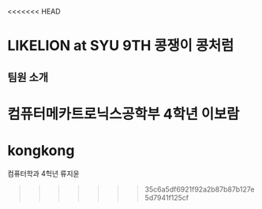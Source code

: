 <<<<<<< HEAD
# LIKELION at SYU 9TH 콩쟁이 콩처럼
## 팀원 소개
컴퓨터메카트로닉스공학부 4학년 이보람
=======
# kongkong
컴퓨터학과 4헉년 류지윤
>>>>>>> 35c6a5df6921f92a2b87b87b127e5d7941f125cf
